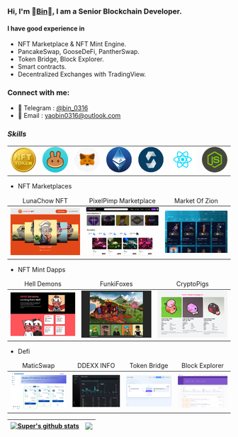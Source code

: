 ### Hi, I'm 🥇[Bin](https://t.me/bin_0316/)🥇, I am a Senior Blockchain Developer.

#### I have good experience in 
- NFT Marketplace & NFT Mint Engine.
- PancakeSwap, GooseDeFi, PantherSwap.
- Token Bridge, Block Explorer.
- Smart contracts.
- Decentralized Exchanges with TradingView.


### Connect with me:

- 💬 Telegram : [@bin_0316](https://t.me/bin_0316)
- 📧 Email : yaobin0316@outlook.com

### **_Skills_**
<table>
  <tr>
      <td><img src="https://github.com/bin0316/bin0316/blob/main/icons/icon_nft.png?raw=true" width="200"></td>
      <td><img src="https://github.com/bin0316/bin0316/blob/main/icons/icon_pancake.png?raw=true" width="200"></td>
      <td><img src="https://github.com/bin0316/bin0316/blob/main/icons/icon_metamask.png?raw=true" width="200"></td>
      <td><img src="https://github.com/bin0316/bin0316/blob/main/icons/eth.png?raw=true" width="200"></td>
      <td><img src="https://github.com/bin0316/bin0316/blob/main/icons/icon_solidity.png?raw=true" width="200"></td>
      <td><img src="https://github.com/bin0316/bin0316/blob/main/icons/icon_react.png?raw=true" width="200"></td>
      <td><img src="https://github.com/bin0316/bin0316/blob/main/icons/node.png?raw=true" width="200"></td>
           
  </tr>  
</table>

- NFT Marketplaces
<table>
    <thead align="center">
        <tr>
            <td>LunaChow NFT</td>
            <td>PixelPimp Marketplace</td>
            <td>Market Of Zion</td>            
        </tr>
    </thead>
    <tr>
        <td>
            <a href="https://lunachownft.com/">
                <img src="https://github.com/bin0316/bin0316/blob/main/images/lunachow.jpg?raw=true" width="300">
            </a>
        </td>        
        <td>
            <a href="https://nft.pixelpimp.io/">
                <img src="https://github.com/bin0316/bin0316/blob/main/images/pixelpimp.jpg?raw=true" width="300">
            </a>
        </td> 
        <td>
            <a href="https://marketofzion.com/">
                <img src="https://github.com/bin0316/bin0316/blob/main/images/marketofzion.jpg?raw=true" width="300">
            </a>
        </td>     
    </tr>
</table>

- NFT Mint Dapps
<table>
    <thead align="center">
        <tr>
            <td>Hell Demons</td>
            <td>FunkiFoxes</td>           
            <td>CryptoPigs</td>
        </tr>
    </thead>
    <tr>
        <td>
            <a href="https://helldemon.cryptoliveton.com/">
                <img src="https://github.com/bin0316/bin0316/blob/main/images/helldemon.jpg?raw=true" width="300">
            </a>
        </td>
        <td>
            <a href="https://funkifoxes.com/">
                <img src="https://github.com/bin0316/bin0316/blob/main/images/funkifoxes.jpg?raw=true" width="300">
            </a>
        </td> 
        <td>
            <a href="https://cryptopigs.one/#/">
                <img src="https://github.com/bin0316/bin0316/blob/main/images/cruptopigs.jpg?raw=true" width="300">
            </a>
        </td>               
    </tr>    
</table>

- Defi
<table>
    <thead align="center">
        <tr>
            <td>MaticSwap</td>
            <td>DDEXX INFO</td>
            <td>Token Bridge</td>  
            <td>Block Explorer</td> 
        </tr>
    </thead>
    <tr>
        <td>
            <a href="https://maticfront.web.app/farms">
                <img src="https://github.com/bin0316/bin0316/blob/main/images/maticswap.jpg?raw=true" width="300">
            </a>
        </td>          
        <td>
            <a href="http://analytics.ddexx.io">
                <img src="https://github.com/bin0316/bin0316/blob/main/images/info.jpg?raw=true" width="300">
            </a>
        </td>   
        <td>
            <a href="https://theporinibridge.com/bridge">
                <img src="https://github.com/bin0316/bin0316/blob/main/images/tokenbridge.jpg?raw=true" width="300">
            </a>
        </td> 
        <td>
            <a href="https://porini.xyz/">
                <img src="https://github.com/bin0316/bin0316/blob/main/images/blockexplore.jpg?raw=true" width="300">
            </a>
        </td> 
    </tr>  
</table>

| <a href="https://github.com/bin0316?tab=repositories"><img align="center" src="https://github-readme-stats.vercel.app/api?username=bin0316&show_icons=true&include_all_commits=true&theme=buefy&hide_border=true" alt="Super's github stats" /> </a>| <a href="https://github.com/bin0316?tab=repositories"><img align="center" src="https://github-readme-stats.vercel.app/api/top-langs/?username=bin0316&layout=compact&theme=buefy&hide_border=true" /> </a> |
| ------------- | ------------- |


